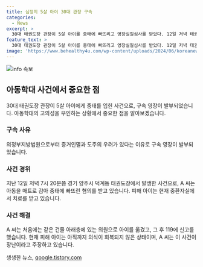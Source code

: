 ```yaml
---
title: 심정지 5살 아이 30대 관장 구속
categories:
  - News
excerpt: >
  30대 태권도장 관장이 5살 아이를 중태에 빠뜨리고 영장실질심사를 받았다. 12일 저녁 태권도장에서 아이를 매트로 감아 중태에 빠뜨린 혐의를 받는 A 씨는 적발 후 의원으로 이송하고 119에 신고했으나 아이는 아직 의식을 회복하지 못했다. A 씨는 장난으로 주장했으나 경찰은 아동학대의 고의성을 의심하고 있다. [YTN NEWS]
feature_text: >
  30대 태권도장 관장이 5살 아이를 중태에 빠뜨리고 영장실질심사를 받았다. 12일 저녁 태권도장에서 아이를 매트로 감아 중태에 빠뜨린 혐의를 받는 A 씨는 적발 후 의원으로 이송하고 119에 신고했으나 아이는 아직 의식을 회복하지 못했다. A 씨는 장난으로 주장했으나 경찰은 아동학대의 고의성을 의심하고 있다. [YTN NEWS]
image: 'https://www.behealthy4u.com/wp-content/uploads/2024/06/koreanews.jpg'
---
```


<p><img src="https://www.behealthy4u.com/wp-content/uploads/2024/06/koreanews.jpg" alt="info 속보" /></p>

<h2 data-ke-size="size26">아동학대 사건에서 중요한 점</h2>

<p data-ke-size="size16">30대 태권도장 관장이 5살 아이에게 중태를 입힌 사건으로, 구속 영장이 발부되었습니다. 아동학대의 고의성을 부인하는 상황에서 중요한 점을 알아보겠습니다.</p>

<h3 data-ke-size="size24">구속 사유</h3>

<p data-ke-size="size16">의정부지방법원으로부터 증거인멸과 도주의 우려가 있다는 이유로 구속 영장이 발부되었습니다.</p>

<h3 data-ke-size="size24">사건 경위</h3>

<p data-ke-size="size16">지난 12일 저녁 7시 20분쯤 경기 양주시 덕계동 태권도장에서 발생한 사건으로, A 씨는 아동을 매트로 감아 중태에 빠뜨린 혐의를 받고 있습니다. 피해 아이는 현재 중환자실에서 치료를 받고 있습니다.</p>

<h3 data-ke-size="size24">사건 해결</h3>

<p data-ke-size="size16">A 씨는 처음에는 같은 건물 아래층에 있는 의원으로 아이를 옮겼고, 그 후 119에 신고를 했습니다. 현재 피해 아이는 아직까지 의식이 회복되지 않은 상태이며, A 씨는 이 사건이 장난이라고 주장하고 있습니다.</p>
생생한 뉴스, <a href="https://qoogle.tistory.com" rel="dofollow">qoogle.tistory.com</a>



